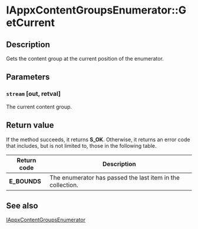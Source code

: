 # IAppxContentGroupsEnumerator::GetCurrent

## Description

Gets the content group at the current position of the enumerator.

## Parameters

### `stream` [out, retval]

The current content group.

## Return value

If the method succeeds, it returns **S_OK**. Otherwise, it returns an error code that includes, but is not limited to, those in the following table.

| Return code | Description |
| --- | --- |
| **E_BOUNDS** | The enumerator has passed the last item in the collection. |

## See also

[IAppxContentGroupsEnumerator](https://learn.microsoft.com/windows/desktop/api/appxpackaging/nn-appxpackaging-iappxcontentgroupsenumerator)